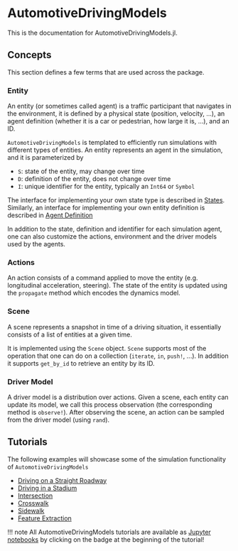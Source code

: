 # AutomotiveDrivingModels

This is the documentation for AutomotiveDrivingModels.jl. 

## Concepts

This section defines a few terms that are used across the package. 

### Entity

An entity (or sometimes called agent) is a traffic participant that navigates in the environment, it is defined by a physical state (position, velocity, ...), an agent definition (whether it is a car or pedestrian, how large it is, ...), and an ID.

`AutomotiveDrivingModels` is templated to efficiently run simulations with different types of entities.
An entity represents an agent in the simulation, and it is parameterized by

- `S`: state of the entity, may change over time
- `D`: definition of the entity, does not change over time
- `I`: unique identifier for the entity, typically an `Int64` or `Symbol`

The interface for implementing your own state type is described in [States](@ref). 
Similarly, an interface for implementing your own entity definition is described in [Agent Definition](@ref)

In addition to the state, definition and identifier for each simulation agent,
one can also customize the actions, environment and the driver models used by
the agents.

### Actions

An action consists of a command applied to move the entity (e.g. longitudinal acceleration, steering). The state of the entity is updated using the `propagate` method which encodes the dynamics model.

### Scene

A scene represents a snapshot in time of a driving situation, it essentially consists of a list of entities at a given time.

It is implemented using the `Scene` object. `Scene` supports most of the operation that one can do on a collection (`iterate`, `in`, `push!`, ...). 
In addition it supports `get_by_id` to retrieve an entity by its ID.

### Driver Model 

A driver model is a distribution over actions. Given a scene, each entity can update its model, we call this process observation (the corresponding method is `observe!`). After observing the scene, an action can be sampled from the driver model (using `rand`).

## Tutorials

The following examples will showcase some of the simulation functionality of `AutomotiveDrivingModels`

- [Driving on a Straight Roadway](@ref)
- [Driving in a Stadium](@ref)
- [Intersection](@ref)
- [Crosswalk](@ref)
- [Sidewalk](@ref)
- [Feature Extraction](@ref)

!!! note
    All AutomotiveDrivingModels tutorials are available as
    [Jupyter notebooks](https://nbviewer.jupyter.org/)
    by clicking on the badge at the beginning of the tutorial!
